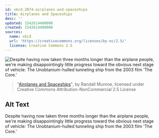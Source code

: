 ```yaml
---
id: xkcd.2074-airplanes-and-spaceships
title: Airplanes and Spaceships
desc: ''
updated: 1542614400000
created: 1542614400000
sources:
  name: xkcd
  url: 'https://creativecommons.org/licenses/by-nc/2.5/'
  license: Creative Commons 2.5
---
```

![Despite having now taken three months longer than the airplane people, we're making disappointingly little progress toward the obvious next stage of vehicle: The Unobtanium-hulled tunneling ship from the 2003 film 'The Core.'](https://imgs.xkcd.com/comics/airplanes_and_spaceships.png)
> "[Airplanes and Spaceships](https://xkcd.com/2074/)", by Randall Munroe, licensed under Creative Commons Attribution-NonCommercial 2.5 License

## Alt Text
Despite having now taken three months longer than the airplane people, we're making disappointingly little progress toward the obvious next stage of vehicle: The Unobtanium-hulled tunneling ship from the 2003 film 'The Core.'

